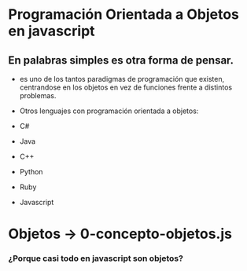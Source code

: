 # Programación Orientada a Objetos en javascript


## En palabras simples es otra forma de pensar.
- es uno de los tantos paradigmas de programación que existen, centrandose en los objetos en vez de funciones frente a distintos problemas.


- Otros lenguajes con programación orientada a objetos:
 - C#
 - Java
 - C++
 - Python
 - Ruby
 - Javascript


# Objetos -> 0-concepto-objetos.js

### ¿Porque casi todo en javascript son objetos?


